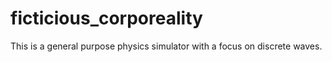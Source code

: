 # ficticious_corporeality
This is a general purpose physics simulator with a focus on discrete waves. 
